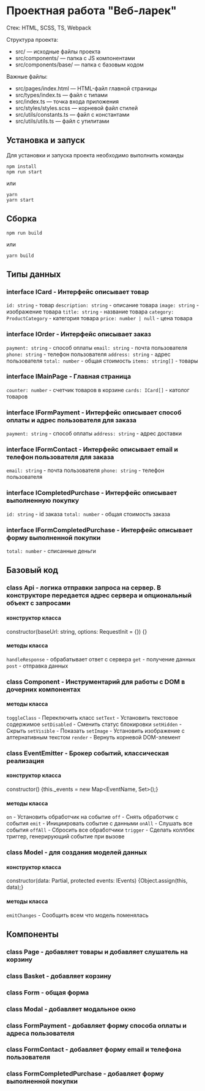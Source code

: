 # Проектная работа "Веб-ларек"

Стек: HTML, SCSS, TS, Webpack

Структура проекта:
- src/ — исходные файлы проекта
- src/components/ — папка с JS компонентами
- src/components/base/ — папка с базовым кодом

Важные файлы:
- src/pages/index.html — HTML-файл главной страницы
- src/types/index.ts — файл с типами
- src/index.ts — точка входа приложения
- src/styles/styles.scss — корневой файл стилей
- src/utils/constants.ts — файл с константами
- src/utils/utils.ts — файл с утилитами

## Установка и запуск
Для установки и запуска проекта необходимо выполнить команды

```
npm install
npm run start
```

или

```
yarn
yarn start
```
## Сборка

```
npm run build
```

или

```
yarn build
```

## Типы данных

### interface ICard - Интерфейс описывает товар
`id: string` - товар
`description: string` - описание товара
`image: string` - изображение товара
`title: string` - название товара
`category: ProductCategory` - категория товара
`price: number | null` - цена товара

### interface IOrder - Интерфейс описывает заказ
`payment: string` - способ оплаты
`email: string` - почта пользователя
`phone: string` - телефон пользователя
`address: string` - адрес пользователя
`total: number` - общая стоимость
`items: string[]` - товары

### interface IMainPage - Главная страница
`counter: number` - счетчик товаров в корзине
`cards: ICard[]` - католог товаров

### interface IFormPayment - Интерфейс описывает способ оплаты и адрес пользователя для заказа
`payment: string` - способ оплаты
 `address: string` - адрес доставки

### interface IFormContact - Интерфейс описывает email и телефон пользователя для заказа
`email: string` - почта пользователя
`phone: string` - телефон пользователя

### interface ICompletedPurchase - Интерфейс описывает выполненную покупку
`id: string` - id заказа
`total: number` - общая стоимость заказа

### interface IFormCompletedPurchase - Интерфейс описывает форму выполненной покупки
`total: number` - списанные деньги


## Базовый код

### class Api - логика отправки запроса на сервер. В конструкторе передается адрес сервера и опциональный объект с запросами
#### конструктор класса 
constructor(baseUrl: string, options: RequestInit = {}) {}
#### методы класса
`handleResponse` - обрабатывает ответ с сервера 
`get` - получение данных 
`post` - отправка данных

### class Component - Инструментарий для работы с DOM в дочерних компонентах
#### методы класса
`toggleClass` - Переключить класс 
`setText` - Установить текстовое содержимое 
`setDisabled` - Сменить статус блокировки 
`setHidden` - Скрыть 
`setVisible` - Показать 
`setImage` - Установить изображение с алтернативным текстом 
`render` - Вернуть корневой DOM-элемент

### class EventEmitter - Брокер событий, классическая реализация
#### конструктор класса 
constructor() {this._events = new Map<EventName, Set<Subscriber>>();} 
#### методы класса
`on` - Установить обработчик на событие
`off` - Снять обработчик с события
`emit` - Инициировать событие с данными
`onAll` - Слушать все события 
`offAll` - Сбросить все обработчики 
`trigger` - Сделать коллбек триггер, генерирующий событие при вызове 

### class Model - для создания моделей данных
#### конструктор класса 
constructor(data: Partial<T>, protected events: IEvents) {Object.assign(this, data);}
#### методы класса
`emitChanges` - Сообщить всем что модель поменялась

## Компоненты
### class Page - добавляет товары и добавляет слушатель на корзину
### class Basket - добавляет корзину
### class Form - общая форма
### class Modal - добавляет модальное окно
### class FormPayment - добавляет форму способа оплаты и адреса пользователя
### class FormContact - добавляет форму email и телефона пользователя
### class FormCompletedPurchase - добавляет форму выполненной покупки